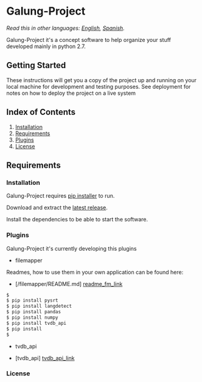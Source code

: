 # Galung-Project

*Read this in other languages: [English](README.md), [Spanish](README.es.md).*

Galung-Project it's a concept software to help organize your stuff developed mainly in python 2.7.

## Getting Started

These instructions will get you a copy of the project up and running on your local machine for development and testing purposes. See deployment for notes on how to deploy the project on a live system


## Index of Contents

1. [Installation](#requirements)
  1. [Requirements](#installation)
2. [Plugins](#plugins)
00. [License](#license)

## Requirements

### Installation

Galung-Project requires [pip installer](https://pip.pypa.io/en/stable/installing/) to run.

Download and extract the [latest release](https://bootstrap.pypa.io/get-pip.py).

Install the dependencies to be able to start the software.

### Plugins

Galung-Project it's currently developing this plugins

* filemapper

Readmes, how to use them in your own application can be found here:

* [/filemapper/README.md] [readme_fm_link]

```sh
$ 
$ pip install pysrt
$ pip install langdetect
$ pip install pandas
$ pip install numpy
$ pip install tvdb_api
$ pip install 
$
```

* tvdb_api 

* [tvdb_api] [tvdb_api_link]


### License


[tvdb_api_link]: <https://github.com/dbr/tvdb_api>
[readme_fm_link]: <https://github.com/AsiganTheSunk/galung-project/blob/master/trunk/filemapper/README.md>

